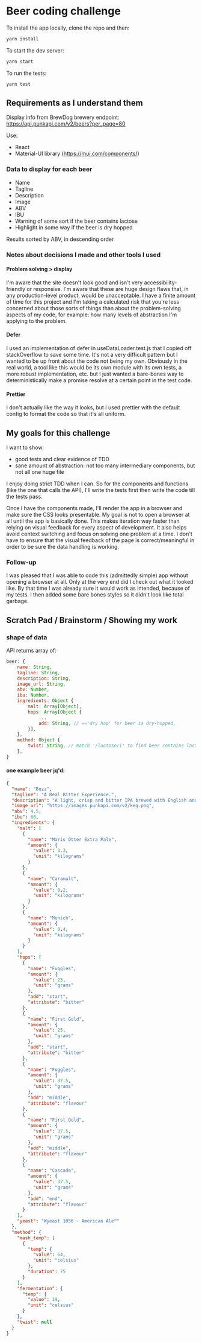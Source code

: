 # Beer coding challenge

To install the app locally, clone the repo and then:

```bash
yarn install
```

To start the dev server:

```bash
yarn start
```

To run the tests:

```bash
yarn test
```

## Requirements as I understand them

Display info from BrewDog brewery endpoint: https://api.punkapi.com/v2/beers?per_page=80

Use:

- React
- Material-UI library (https://mui.com/components/)

### Data to display for each beer

- Name
- Tagline
- Description
- Image
- ABV
- IBU
- Warning of some sort if the beer contains lactose
- Highlight in some way if the beer is dry hopped

Results sorted by ABV, in descending order

### Notes about decisions I made and other tools I used

#### Problem solving > display

I'm aware that the site doesn't look good and isn't very accessibility-friendly or responsive. I'm aware that these are huge design flaws that, in any production-level product, would be unacceptable. I have a finite amount of time for this project and I'm taking a calculated risk that you're less concerned about those sorts of things than about the problem-solving aspects of my code, for example: how many levels of abstraction I'm applying to the problem.

#### Defer

I used an implementation of defer in useDataLoader.test.js that I copied off stackOverflow to save some time. It's not a very difficult pattern but I wanted to be up front about the code not being my own. Obviously in the real world, a tool like this would be its own module with its own tests, a more robust implementation, etc. but I just wanted a bare-bones way to deterministically make a promise resolve at a certain point in the test code.

#### Prettier

I don't actually like the way it looks, but I used prettier with the default config to format the code so that it's all uniform.

## My goals for this challenge

I want to show:

- good tests and clear evidence of TDD
- sane amount of abstraction: not too many intermediary components, but not all one huge file

I enjoy doing strict TDD when I can. So for the components and functions (like the one that calls the API),
I'll write the tests first then write the code till the tests pass.

Once I have the components made, I'll render the app in a browser and make sure the CSS looks presentable.
My goal is not to open a browser at all until the app is basically done.
This makes iteration way faster than relying on visual feedback for every aspect of development.
It also helps avoid context switching and focus on solving one problem at a time.
I don't have to ensure that the visual feedback of the page is correct/meaningful in order to be sure the data handling is working.

### Follow-up

I was pleased that I was able to code this (admittedly simple) app without opening a browser at all. Only at the very end did I check out what it looked like. By that time I was already sure it would work as intended, because of my tests. I then added some bare bones styles so it didn't look like total garbage.

## Scratch Pad / Brainstorm / Showing my work

### shape of data

API returns array of:

```js
beer: {
    name: String,
    tagline: String,
    description: String,
    image_url: String,
    abv: Number,
    ibu: Number,
    ingredients: Object {
        malt: Array[Object],
        hops: Array[Object {
            ...
            add: String, // =='dry hop' for beer is dry-hopped,
        }],
    },
    method: Object {
        twist: String, // match '/lactose/i' to find beer contains lactose
    },
}
```

#### one example beer jq'd:

```json
{
  "name": "Buzz",
  "tagline": "A Real Bitter Experience.",
  "description": "A light, crisp and bitter IPA brewed with English and American hops. A small batch brewed only once.",
  "image_url": "https://images.punkapi.com/v2/keg.png",
  "abv": 4.5,
  "ibu": 60,
  "ingredients": {
    "malt": [
      {
        "name": "Maris Otter Extra Pale",
        "amount": {
          "value": 3.3,
          "unit": "kilograms"
        }
      },
      {
        "name": "Caramalt",
        "amount": {
          "value": 0.2,
          "unit": "kilograms"
        }
      },
      {
        "name": "Munich",
        "amount": {
          "value": 0.4,
          "unit": "kilograms"
        }
      }
    ],
    "hops": [
      {
        "name": "Fuggles",
        "amount": {
          "value": 25,
          "unit": "grams"
        },
        "add": "start",
        "attribute": "bitter"
      },
      {
        "name": "First Gold",
        "amount": {
          "value": 25,
          "unit": "grams"
        },
        "add": "start",
        "attribute": "bitter"
      },
      {
        "name": "Fuggles",
        "amount": {
          "value": 37.5,
          "unit": "grams"
        },
        "add": "middle",
        "attribute": "flavour"
      },
      {
        "name": "First Gold",
        "amount": {
          "value": 37.5,
          "unit": "grams"
        },
        "add": "middle",
        "attribute": "flavour"
      },
      {
        "name": "Cascade",
        "amount": {
          "value": 37.5,
          "unit": "grams"
        },
        "add": "end",
        "attribute": "flavour"
      }
    ],
    "yeast": "Wyeast 1056 - American Ale™"
  },
  "method": {
    "mash_temp": [
      {
        "temp": {
          "value": 64,
          "unit": "celsius"
        },
        "duration": 75
      }
    ],
    "fermentation": {
      "temp": {
        "value": 19,
        "unit": "celsius"
      }
    },
    "twist": null
  }
}
```
